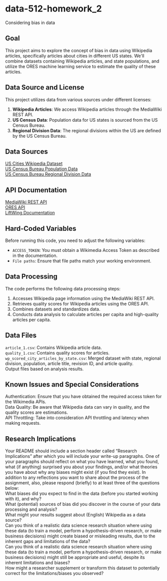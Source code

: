 # data-512-homework_2
Considering bias in data

## Goal
This project aims to explore the concept of bias in data using Wikipedia articles, specifically articles about cities in different US states. We'll combine datasets containing Wikipedia articles, and state populations, and utilize the ORES machine learning service to estimate the quality of these articles.

## Data Source and License
This project utilizes data from various sources under different licenses:

1. **Wikipedia Articles**: We access Wikipedia articles through the MediaWiki REST API.
2. **US Census Data**: Population data for US states is sourced from the US Census Bureau.
3. **Regional Division Data**: The regional divisions within the US are defined by the US Census Bureau.

## Data Sources
[US Cities Wikipedia Dataset](https://drive.google.com/drive/folders/1qzJcMILGuf_GjvfjwXizN5B8T9VUGhLv)  
[US Census Bureau Population Data](https://www.census.gov/data/tables/time-series/demo/popest/2020s-state-total.html)  
[US Census Bureau Regional Division Data](https://drive.google.com/drive/folders/1qzJcMILGuf_GjvfjwXizN5B8T9VUGhLv)  

## API Documentation
[MediaWiki REST API](https://www.mediawiki.org/wiki/API:Main_page)  
[ORES API](https://ores.wikimedia.org/docs)  
[LiftWing Documentation](https://wikitech.wikimedia.org/wiki/Machine_Learning/LiftWing/Usage)  

## Hard-Coded Variables  
Before running this code, you need to adjust the following variables:  
- `ACCESS_TOKEN`: You must obtain a Wikimedia Access Token as described in the documentation.  
- `File paths`: Ensure that file paths match your working environment.  

## Data Processing   
The code performs the following data processing steps:  
1. Accesses Wikipedia page information using the MediaWiki REST API.  
2. Retrieves quality scores for Wikipedia articles using the ORES API.  
3. Combines datasets and standardizes data.  
4. Conducts data analysis to calculate articles per capita and high-quality articles per capita.  

## Data Files  
`article_1.csv`: Contains Wikipedia article data.  
`quality_1.csv`: Contains quality scores for articles.  
`wp_scored_city_articles_by_state.csv`: Merged dataset with state, regional division, population, article title, revision ID, and article quality.  
Output files based on analysis results.  

## Known Issues and Special Considerations  
Authentication: Ensure that you have obtained the required access token for the Wikimedia APIs.  
Data Quality: Be aware that Wikipedia data can vary in quality, and the quality scores are estimations.  
API Throttling: Take into consideration API throttling and latency when making requests.  

## Research Implications   
Your README should include a section header called “Research Implications” after which you will include your write-up paragraphs. One of your paragraphs should reflect on what you have learned, what you found, what (if anything) surprised you about your findings, and/or what theories you have about why any biases might exist (if you find they exist). In addition to any reflections you want to share about the process of the assignment, also, please respond (briefly) to at least three of the questions below:  
What biases did you expect to find in the data (before you started working with it), and why?  
What (potential) sources of bias did you discover in the course of your data processing and analysis?  
What might your results suggest about (English) Wikipedia as a data source?  
Can you think of a realistic data science research situation where using these data (to train a model, perform a hypothesis-driven research, or make business decisions) might create biased or misleading results, due to the inherent gaps and limitations of the data?  
Can you think of a realistic data science research situation where using these data (to train a model, perform a hypothesis-driven research, or make business decisions) might still be appropriate and useful, despite its inherent limitations and biases?  
How might a researcher supplement or transform this dataset to potentially correct for the limitations/biases you observed?  

